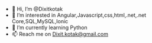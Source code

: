 - 👋 Hi, I’m @Dixitkotak
- 👀 I’m interested in Angular,Javascript,css,html,.net,.net Core,SQL,MySQL,Ionic
- 🌱 I’m currently learning Python
- 📫 Reach me on Dixit.kotak@gmail.com


